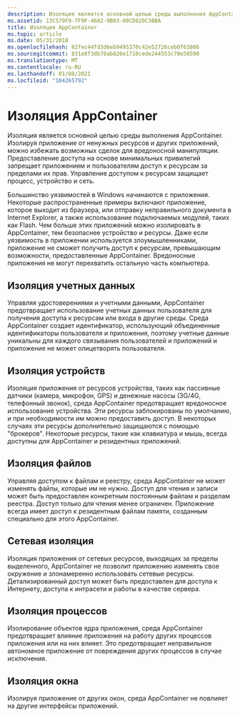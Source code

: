 ```yaml
---
description: Изоляция является основной целью среды выполнения AppContainer.
ms.assetid: 13C579F9-7F9F-4602-9B03-08CD820C3BBA
title: Изоляция AppContainer
ms.topic: article
ms.date: 05/31/2018
ms.openlocfilehash: 82fec44fd3d6eb9495370c42e52726ceb0f63806
ms.sourcegitcommit: 831e8f3db78ab820e1710cede244553c70e50500
ms.translationtype: MT
ms.contentlocale: ru-RU
ms.lasthandoff: 01/08/2021
ms.locfileid: "104265792"
---
```

# <a name="appcontainer-isolation"></a>Изоляция AppContainer

Изоляция является основной целью среды выполнения AppContainer. Изолируя приложение от ненужных ресурсов и других приложений, можно избежать возможных сделок для вредоносной манипуляции. Предоставление доступа на основе минимальных привилегий запрещает приложениям и пользователям доступ к ресурсам за пределами их прав. Управление доступом к ресурсам защищает процесс, устройство и сеть.

Большинство уязвимостей в Windows начинаются с приложения. Некоторые распространенные примеры включают приложение, которое выходит из браузера, или отправку неправильного документа в Internet Explorer, а также использование подключаемых модулей, таких как Flash. Чем больше этих приложений можно изолировать в AppContainer, тем безопаснее устройство и ресурсы. Даже если уязвимость в приложении используется злоумышленниками, приложение не сможет получить доступ к ресурсам, превышающим возможности, предоставленные AppContainer. Вредоносные приложения не могут перехватить остальную часть компьютера.

## <a name="credential-isolation"></a>Изоляция учетных данных

Управляя удостоверениями и учетными данными, AppContainer предотвращает использование учетных данных пользователя для получения доступа к ресурсам или входа в другие среды. Среда AppContainer создает идентификатор, использующий объединенные идентификаторы пользователя и приложения, поэтому учетные данные уникальны для каждого связывания пользователей и приложений и приложение не может олицетворять пользователя.

## <a name="device-isolation"></a>Изоляция устройств

Изоляция приложения от ресурсов устройства, таких как пассивные датчики (камера, микрофон, GPS) и денежные насосы (3G/4G, телефонный звонок), среда AppContainer предотвращает вредоносное использование устройства. Эти ресурсы заблокированы по умолчанию, и при необходимости им можно предоставить доступ. В некоторых случаях эти ресурсы дополнительно защищаются с помощью "брокеров". Некоторые ресурсы, такие как клавиатура и мышь, всегда доступны для AppContainer и резидентных приложений.

## <a name="file-isolation"></a>Изоляция файлов

Управляя доступом к файлам и реестру, среда AppContainer не может изменять файлы, которые им не нужно. Доступ для чтения и записи может быть предоставлен конкретным постоянным файлам и разделам реестра. Доступ только для чтения менее ограничен. Приложение всегда имеет доступ к резидентным файлам памяти, созданным специально для этого AppContainer.

## <a name="network-isolation"></a>Сетевая изоляция

Изоляция приложения от сетевых ресурсов, выходящих за пределы выделенного, AppContainer не позволит приложению изменять свое окружение и злонамеренно использовать сетевые ресурсы. Детализированный доступ может быть предоставлен для доступа к Интернету, доступа к интрасети и работы в качестве сервера.

## <a name="process-isolation"></a>Изоляция процессов

Изолирование объектов ядра приложения, среда AppContainer предотвращает влияние приложения на работу других процессов приложения или на них влияет. Это предотвращает неправильное автономное приложение от повреждения других процессов в случае исключения.

## <a name="window-isolation"></a>Изоляция окна

Изолируя приложение от других окон, среда AppContainer не повлияет на другие интерфейсы приложений.

 

 



